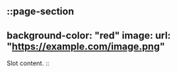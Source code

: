 ::page-section
---
background-color: "red"
image:
  url: "https://example.com/image.png"
---
Slot content.
::
